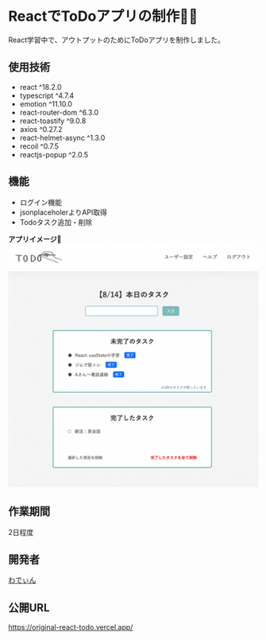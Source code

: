 # ReactでToDoアプリの制作🧑‍💻
React学習中で、アウトプットのためにToDoアプリを制作しました。

## 使用技術
- react ^18.2.0
- typescript ^4.7.4
- emotion  ^11.10.0
- react-router-dom ^6.3.0
- react-toastify ^9.0.8
- axios ^0.27.2
- react-helmet-async ^1.3.0
- recoil ^0.7.5
- reactjs-popup ^2.0.5

## 機能
- ログイン機能
- jsonplaceholerよりAPI取得
- Todoタスク追加・削除

**アプリイメージ🙌**
![アプリイメージ](todoApp.png)

## 作業期間
2日程度

## 開発者
[わでぃん](https://github.com/wadeen)

## 公開URL
https://original-react-todo.vercel.app/

<!-- ### `npm start` -->

